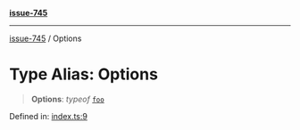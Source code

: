 [**issue-745**](../README.md)

***

[issue-745](../README.md) / Options

# Type Alias: Options

> **Options**: *typeof* [`foo`](../variables/foo.md)

Defined in: [index.ts:9](https://github.com/typedoc2md/typedoc-plugin-markdown-scratchpad/blob/main/issues/745/src/index.ts#L9)
